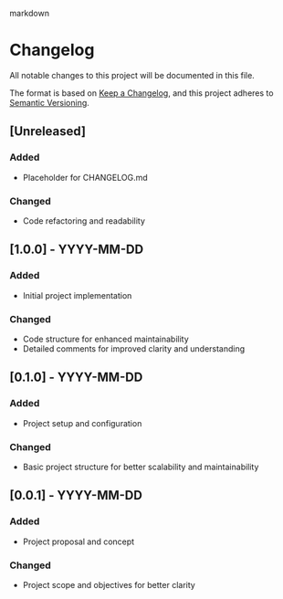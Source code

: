 markdown
# Changelog

All notable changes to this project will be documented in this file.

The format is based on [Keep a Changelog](https://keepachangelog.com/en/1.0.0/),
and this project adheres to [Semantic Versioning](https://semver.org/spec/v2.0.0.html).

## [Unreleased]

### Added
- Placeholder for CHANGELOG.md

### Changed
- Code refactoring and readability

## [1.0.0] - YYYY-MM-DD

### Added
- Initial project implementation

### Changed
- Code structure for enhanced maintainability
- Detailed comments for improved clarity and understanding

## [0.1.0] - YYYY-MM-DD

### Added
- Project setup and configuration

### Changed
- Basic project structure for better scalability and maintainability

## [0.0.1] - YYYY-MM-DD

### Added
- Project proposal and concept

### Changed
- Project scope and objectives for better clarity